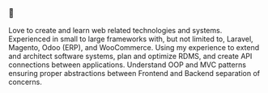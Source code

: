 ### 👋

Love to create and learn web related technologies and systems.  Experienced in small to large frameworks with, but not limited to, Laravel, Magento, Odoo (ERP), and WooCommerce.  Using my experience to extend and architect software systems, plan and optimize RDMS, and create API connections between applications.  Understand OOP and MVC patterns ensuring proper abstractions between Frontend and Backend separation of concerns.
